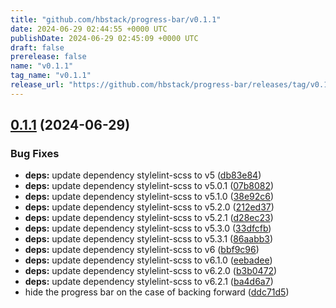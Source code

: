 ```yaml
---
title: "github.com/hbstack/progress-bar/v0.1.1"
date: 2024-06-29 02:44:55 +0000 UTC
publishDate: 2024-06-29 02:45:09 +0000 UTC
draft: false
prerelease: false
name: "v0.1.1"
tag_name: "v0.1.1"
release_url: "https://github.com/hbstack/progress-bar/releases/tag/v0.1.1"
---
```


## [0.1.1](https://github.com/hbstack/progress-bar/compare/v0.1.0...v0.1.1) (2024-06-29)


### Bug Fixes

* **deps:** update dependency stylelint-scss to v5 ([db83e84](https://github.com/hbstack/progress-bar/commit/db83e84586c9772d044f1a707dcae0d98e9764bf))
* **deps:** update dependency stylelint-scss to v5.0.1 ([07b8082](https://github.com/hbstack/progress-bar/commit/07b80821b551ddb2a149baf4c01c76f70ba59433))
* **deps:** update dependency stylelint-scss to v5.1.0 ([38e92c6](https://github.com/hbstack/progress-bar/commit/38e92c6eb5f5c9d60c8aa09b6a693dbb1889a838))
* **deps:** update dependency stylelint-scss to v5.2.0 ([212ed37](https://github.com/hbstack/progress-bar/commit/212ed37fd1698919ac5bef2a39e5356fd3f338cf))
* **deps:** update dependency stylelint-scss to v5.2.1 ([d28ec23](https://github.com/hbstack/progress-bar/commit/d28ec23d0645067030038734a594fef2b8865efe))
* **deps:** update dependency stylelint-scss to v5.3.0 ([33dfcfb](https://github.com/hbstack/progress-bar/commit/33dfcfb0260aa1436cdaaae6b4a5a37ac3a9bd9d))
* **deps:** update dependency stylelint-scss to v5.3.1 ([86aabb3](https://github.com/hbstack/progress-bar/commit/86aabb388144db9a4d97d61cc30736ab148b0b6d))
* **deps:** update dependency stylelint-scss to v6 ([bbf9c96](https://github.com/hbstack/progress-bar/commit/bbf9c96d6fa9d6b48dc46987237bda92076d630d))
* **deps:** update dependency stylelint-scss to v6.1.0 ([eebadee](https://github.com/hbstack/progress-bar/commit/eebadee0f86cdeca56837b5fda399731a4b47c27))
* **deps:** update dependency stylelint-scss to v6.2.0 ([b3b0472](https://github.com/hbstack/progress-bar/commit/b3b0472029460db7398317146ccbbaca6dba1254))
* **deps:** update dependency stylelint-scss to v6.2.1 ([ba4d6a7](https://github.com/hbstack/progress-bar/commit/ba4d6a740cafcf9ea07e189783679ad56d4acf03))
* hide the progress bar on the case of backing forward ([ddc71d5](https://github.com/hbstack/progress-bar/commit/ddc71d564798913dd67ef786bbbca6aac9e309fa))
